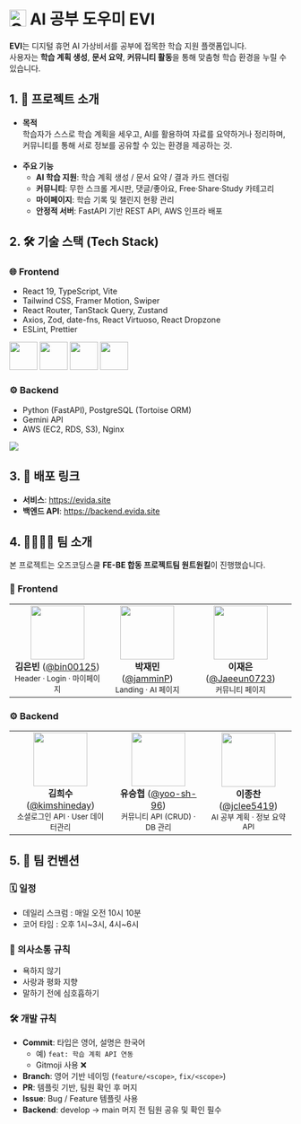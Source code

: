 <h1>
  <img src="https://avatars.githubusercontent.com/u/223626944?s=200&v=4" width="30" alt="Organization Logo" style="vertical-align: middle;" />
  <span style="vertical-align: middle;">AI 공부 도우미 EVI</span>
</h1>

**EVI**는 디지털 휴먼 AI 가상비서를 공부에 접목한 학습 지원 플랫폼입니다.  
사용자는 **학습 계획 생성**, **문서 요약**, **커뮤니티 활동**을 통해 맞춤형 학습 환경을 누릴 수 있습니다.  

## 1. 📌 프로젝트 소개
- **목적**  
  학습자가 스스로 학습 계획을 세우고, AI를 활용하여 자료를 요약하거나 정리하며, 커뮤니티를 통해 서로 정보를 공유할 수 있는 환경을 제공하는 것.<br/><br/>
- **주요 기능**
  - **AI 학습 지원**: 학습 계획 생성 / 문서 요약 / 결과 카드 렌더링
  - **커뮤니티**: 무한 스크롤 게시판, 댓글/좋아요, Free·Share·Study 카테고리
  - **마이페이지**: 학습 기록 및 챌린지 현황 관리
  - **안정적 서버**: FastAPI 기반 REST API, AWS 인프라 배포

## 2. 🛠️ 기술 스택 (Tech Stack)

### 🌐 Frontend
- React 19, TypeScript, Vite  
- Tailwind CSS, Framer Motion, Swiper  
- React Router, TanStack Query, Zustand  
- Axios, Zod, date-fns, React Virtuoso, React Dropzone  
- ESLint, Prettier
<p align="left">
  <img src="https://cdn.jsdelivr.net/gh/devicons/devicon/icons/react/react-original.svg" width="50" />
  <img src="https://cdn.jsdelivr.net/gh/devicons/devicon/icons/typescript/typescript-original.svg" width="50" />
  <img src="https://cdn.jsdelivr.net/gh/devicons/devicon/icons/vite/vite-original.svg" width="50" />
  <img src="https://cdn.jsdelivr.net/gh/devicons/devicon/icons/tailwindcss/tailwindcss-original.svg" width="50" />
</p>

### ⚙️ Backend
- Python (FastAPI), PostgreSQL (Tortoise ORM)  
- Gemini API  
- AWS (EC2, RDS, S3), Nginx

<p align="left">
  <img src="https://skillicons.dev/icons?i=python,fastapi,postgres,aws,nginx" />
</p>


## 3. 🔗 배포 링크
- **서비스**: https://evida.site  
- **백엔드 API**: https://backend.evida.site  


## 4. 👨‍👩‍👧‍👦 팀 소개

<p>본 프로젝트는 오즈코딩스쿨 <b>FE-BE 합동 프로젝트팀 원트원킬</b>이 진행했습니다.</p>

### 🚀 Frontend
<table>
  <tr>
    <td align="center">
        <img src="https://avatars.githubusercontent.com/u/206815651?v=4" width="96"/><br/>
        <b>김은빈</b> (<a href="https://github.com/bin00125">@bin00125</a>)
      <br/>
      <sub>Header · Login · 마이페이지</sub>
    </td>
    <td align="center">
        <img src="https://avatars.githubusercontent.com/u/117453101?v=4" width="96"/><br/>
        <b>박재민</b> (<a href="https://github.com/jamminP">@jamminP</a>)
      <br/>
      <sub>Landing · AI 페이지</sub>
    </td>
    <td align="center">
        <img src="https://avatars.githubusercontent.com/u/202897450?v=4" width="96"/><br/>
        <b>이재은</b> (<a href="https://github.com/Jaeeun0723">@Jaeeun0723</a>)
      <br/>
      <sub>커뮤니티 페이지</sub>
    </td>
  </tr>
</table>

### ⚙️ Backend
<table>
  <tr>
    <td align="center">
        <img src="https://avatars.githubusercontent.com/u/203993673?v=4" width="96"/><br/>
        <b>김희수</b> (<a href="https://github.com/kimshineday">@kimshineday</a>)
      <br/>
      <sub>소셜로그인 API · User 데이터관리</sub>
    </td>
    <td align="center">
        <img src="https://avatars.githubusercontent.com/u/206352569?v=4" width="96"/><br/>
        <b>유승협</b> (<a href="https://github.com/yoo-sh-96">@yoo-sh-96</a>)
      <br/>
      <sub>커뮤니티 API (CRUD) · DB 관리</sub>
    </td>
    <td align="center">
        <img src="https://avatars.githubusercontent.com/u/204955431?v=4" width="96"/><br/>
        <b>이종찬</b> (<a href="https://github.com/jclee5419">@jclee5419</a>)
      <br/>
      <sub>AI 공부 계획 · 정보 요약 API</sub>
    </td>
  </tr>
</table>


## 5. 📌 팀 컨벤션

### 🗓 일정
- 데일리 스크럼 : 매일 오전 10시 10분  
- 코어 타임 : 오후 1시~3시, 4시~6시  

### 📣 의사소통 규칙
- 욕하지 않기  
- 사랑과 평화 지향  
- 말하기 전에 심호흡하기  

### 🛠️ 개발 규칙
- **Commit**: 타입은 영어, 설명은 한국어  
  - 예) `feat: 학습 계획 API 연동`  
  - Gitmoji 사용 ❌  
- **Branch**: 영어 기반 네이밍 (`feature/<scope>`, `fix/<scope>`)  
- **PR**: 템플릿 기반, 팀원 확인 후 머지  
- **Issue**: Bug / Feature 템플릿 사용  
- **Backend**: develop → main 머지 전 팀원 공유 및 확인 필수  
